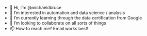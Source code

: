 - 👋 Hi, I’m @michaeldbruce
- 👀 I’m interested in automation and data science / analysis
- 🌱 I’m currently learning through the data certification from Google
- 💞️ I’m looking to collaborate on all sorts of things
- 📫 How to reach me? Email works best!

<!---
michaeldbruce/michaeldbruce is a ✨ special ✨ repository because its `README.md` (this file) appears on your GitHub profile.
You can click the Preview link to take a look at your changes.
--->
